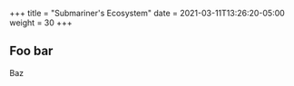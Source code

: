 +++
title = "Submariner's Ecosystem"
date = 2021-03-11T13:26:20-05:00
weight = 30
+++

## Foo bar

Baz
